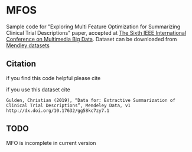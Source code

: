 # MFOS

Sample code for "Exploring Multi Feature Optimization for Summarizing Clinical Trial Descriptions" paper, accepted at [The Sixth IEEE International Conference
on Multimedia Big Data](http://bigmm2020.org/). Dataset can be downloaded from [Mendley datasets](https://data.mendeley.com/datasets/gg58kc7zy7/1)


## Citation
if you find this code helpful please cite


if you use this dataset cite

```
Gulden, Christian (2019), “Data for: Extractive Summarization of Clinical Trial Descriptions”, Mendeley Data, v1
http://dx.doi.org/10.17632/gg58kc7zy7.1
```

## TODO
MFO is incomplete in current version
